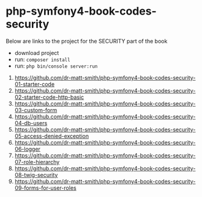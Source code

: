 # php-symfony4-book-codes-security

Below are links to the project for the SECURITY part of the book

- download project
- run: `composer install`
- run: `php bin/console server:run`

1. https://github.com/dr-matt-smith/php-symfony4-book-codes-security-01-starter-code
1. https://github.com/dr-matt-smith/php-symfony4-book-codes-security-02-starter-code-http-basic
1. https://github.com/dr-matt-smith/php-symfony4-book-codes-security-03-custom-form
1. https://github.com/dr-matt-smith/php-symfony4-book-codes-security-04-db-users
1. https://github.com/dr-matt-smith/php-symfony4-book-codes-security-05-access-denied-exception
1. https://github.com/dr-matt-smith/php-symfony4-book-codes-security-06-logger
1. https://github.com/dr-matt-smith/php-symfony4-book-codes-security-07-role-hierarchy
1. https://github.com/dr-matt-smith/php-symfony4-book-codes-security-08-twig-security
1. https://github.com/dr-matt-smith/php-symfony4-book-codes-security-09-forms-for-user-roles
   
